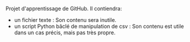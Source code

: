 Projet d'apprentissage de GitHub.
Il contiendra:
- un fichier texte : Son contenu sera inutile.
- un script Python bâclé de manipulation de csv : Son contenu est utile dans un cas précis, mais pas très propre.

